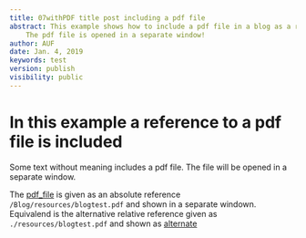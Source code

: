 ```yaml
---
title: 07withPDF title post including a pdf file
abstract: This example shows how to include a pdf file in a blog as a reference.  
    The pdf file is opened in a separate window!
author: AUF
date: Jan. 4, 2019
keywords: test
version: publish
visibility: public
---
```


# In this example a reference to a pdf file is included 



Some text without meaning includes a pdf file. The file will be opened in a separate window. 

The [pdf_file](/Blog/resources/blogtest.pdf) is given as an absolute reference `/Blog/resources/blogtest.pdf` and shown in a separate windown. Equivalend is the alternative relative reference given as `./resources/blogtest.pdf` and shown as [alternate](./resources/blogtest.pdf)

<!-- Todo In the pdf for the blog only the alternate is found! -->
